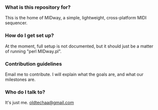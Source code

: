 ### What is this repository for? ###

This is the home of MIDway, a simple, lightweight, cross-platform MIDI sequencer.

### How do I get set up? ###

At the moment, full setup is not documented, but it should just be a matter of running "perl MIDway.pl".

### Contribution guidelines ###

Email me to contribute. I will explain what the goals are, and what our milestones are.

### Who do I talk to? ###

It's just me. [oldtechaa@gmail.com](mailto:oldtechaa@gmail.com)